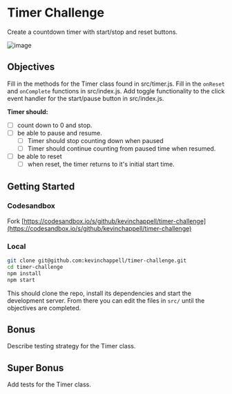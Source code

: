 # Timer Challenge

Create a countdown timer with start/stop and reset buttons.

![image](https://user-images.githubusercontent.com/1457540/55019549-5af09500-4fb2-11e9-9f23-cefec4dbc203.png)

## Objectives

Fill in the methods for the Timer class found in src/timer.js.
Fill in the `onReset` and `onComplete` functions in src/index.js.
Add toggle functionality to the click event handler for the start/pause button in src/index.js.

**Timer should:**

* [ ] count down to 0 and stop.
* [ ] be able to pause and resume.
  * [ ] Timer should stop counting down when paused
  * [ ] Timer should continue counting from paused time when resumed.
* [ ] be able to reset
  * [ ] when reset, the timer returns to it's initial start time.
  
## Getting Started

### Codesandbox

Fork [https://codesandbox.io/s/github/kevinchappell/timer-challenge](https://codesandbox.io/s/github/kevinchappell/timer-challenge)

### Local

```bash
git clone git@github.com:kevinchappell/timer-challenge.git
cd timer-challenge
npm install
npm start
```

This should clone the repo, install its dependencies and start the development server. From there you can edit the files in `src/` until the objectives are completed.


## Bonus
Describe testing strategy for the Timer class.

## Super Bonus
Add tests for the Timer class.
